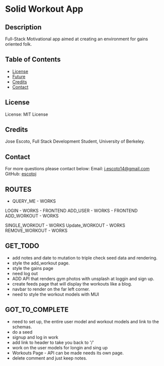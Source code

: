# Solid Workout App

## Description

Full-Stack Motivational app aimed at creating an environment for gains oriented folk. 


## Table of Contents

- [License](#License)
- [Future](#Future)
- [Credits](#Credits)
- [Contact](#Contact)

## License

License: MIT License

## Credits

Jose Escoto, Full Stack Development Student, University of Berkeley.

## Contact

For more questions please contact below:
Email: j.escoto14@gmail.com
GitHub: [escotoj](https://github.com/escotoj)


## ROUTES
- QUERY_ME - WORKS

LOGIN - WORKS - FRONTEND
ADD_USER - WORKS - FRONTEND
ADD_WORKOUT - WORKS


SINGLE_WORKOUT - WORKS
Update_WORKOUT - WORKS 
REMOVE_WORKOUT - WORKS



## GET_TODO 

- add notes and date to mutation to triple check seed data and rendering.  
- style the add_workout page. 
- style the gains page
- need log out 
- ADD API that renders gym photos with unsplash at loggin and sign up. 
- create feeds page that will display the workouts like a blog.
- navbar to render on the far left corner.
- need to style the workout models with MUI


## GOT_TO_COMPLETE

- need to set up, the entire user model and workout models and link to the schemas.
- do a seed
- signup and log in work
- add link to header to take you back to '/'
- work on the user models for longin and sing up
- Workouts Page - API can be made needs its own page. 
- delete comment and just keep notes. 